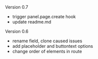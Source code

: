 Version 0.7

- trigger panel.page.create hook
- update readme.md

Version 0.6

- rename field, clone caused issues
- add placeholder and buttontext options
- change order of elements in route
